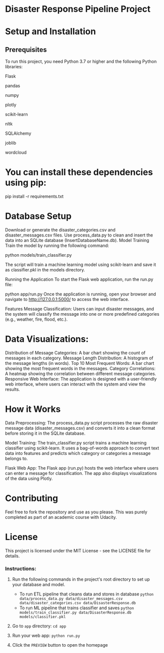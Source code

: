 # Disaster Response Pipeline Project
# Setup and Installation
## Prerequisites
To run this project, you need Python 3.7 or higher and the following Python libraries:

Flask

pandas

numpy

plotly

scikit-learn

nltk

SQLAlchemy

joblib

wordcloud

# You can install these dependencies using pip:

pip install -r requirements.txt

# Database Setup
Download or generate the disaster_categories.csv and disaster_messages.csv files.
Use process_data.py to clean and insert the data into an SQLite database (InsertDatabaseName.db).
Model Training
Train the model by running the following command:

python models/train_classifier.py

The script will train a machine learning model using scikit-learn and save it as classifier.pkl in the models directory.

Running the Application
To start the Flask web application, run the run.py file:

python app/run.py
Once the application is running, open your browser and navigate to http://127.0.0.1:5000/ to access the web interface.

Features
Message Classification: Users can input disaster messages, and the system will classify the message into one or more predefined categories (e.g., weather, fire, flood, etc.).

# Data Visualizations:

Distribution of Message Categories: A bar chart showing the count of messages in each category.
Message Length Distribution: A histogram of the message lengths (in words).
Top 10 Most Frequent Words: A bar chart showing the most frequent words in the messages.
Category Correlations: A heatmap showing the correlation between different message categories.
Responsive Web Interface: The application is designed with a user-friendly web interface, where users can interact with the system and view the results.

# How it Works
Data Preprocessing: The process_data.py script processes the raw disaster message data (disaster_messages.csv) and converts it into a clean format before storing it in the SQLite database.

Model Training: The train_classifier.py script trains a machine learning classifier using scikit-learn. It uses a bag-of-words approach to convert text data into features and predicts which category or categories a message belongs to.

Flask Web App: The Flask app (run.py) hosts the web interface where users can enter a message for classification. The app also displays visualizations of the data using Plotly.

# Contributing
Feel free to fork the repository and use as you please. This was purely completed as part of an academic course with Udacity.

# License
This project is licensed under the MIT License - see the LICENSE file for details.




### Instructions:
1. Run the following commands in the project's root directory to set up your database and model.

    - To run ETL pipeline that cleans data and stores in database
        `python data/process_data.py data/disaster_messages.csv data/disaster_categories.csv data/DisasterResponse.db`
    - To run ML pipeline that trains classifier and saves
        `python models/train_classifier.py data/DisasterResponse.db models/classifier.pkl`

2. Go to `app` directory: `cd app`

3. Run your web app: `python run.py`

4. Click the `PREVIEW` button to open the homepage
